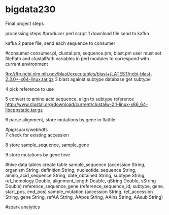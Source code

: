 # bigdata230

Final project steps

processing steps
#producer
perl script
1 download file
send to kafka

kafka
2 parse file, send each sequence to consumer

#consumer
consumer.pl, clustal.pm, sequence.pm, blast.pm
user must set filePath and clustalPath variables in perl modules to correspond with current environment

ftp://ftp.ncbi.nlm.nih.gov/blast/executables/blast+/LATEST/ncbi-blast-2.3.0+-x64-linux.tar.gz
3 blast against subtype database
	get subtype

4 pick reference to use

5 convert to amino acid sequence, align to subtype reference
http://www.clustal.org/download/current/clustalw-2.1-linux-x86_64-libcppstatic.tar.gz

6 parse alignment, store mutations by gene in flatfile
	

#pig/spark/webhdfs	
7 check for existing accession

8 store sample_sequence, sample_gene	
	
9 store mutations by gene
	hive
	

#hive data tables
create table sample_sequence (accession String, 
							  organism String,
							  definition String,
							  nucleotide_sequence String, 
							  amino_acid_sequence String, 
							  date_obtained String,
							  subtype String,
							  ref_homology Double,
							  alignment_length Double,
                              qString Double,
							  sString Double)
reference_sequence_gene (reference_sequence_id, subtype, gene, start_pos, end_pos)
sample_mutation (accession String, ref_accession String, gene String, refAA String, AApos String, AAins String, AAsub String)

#spark analytics
